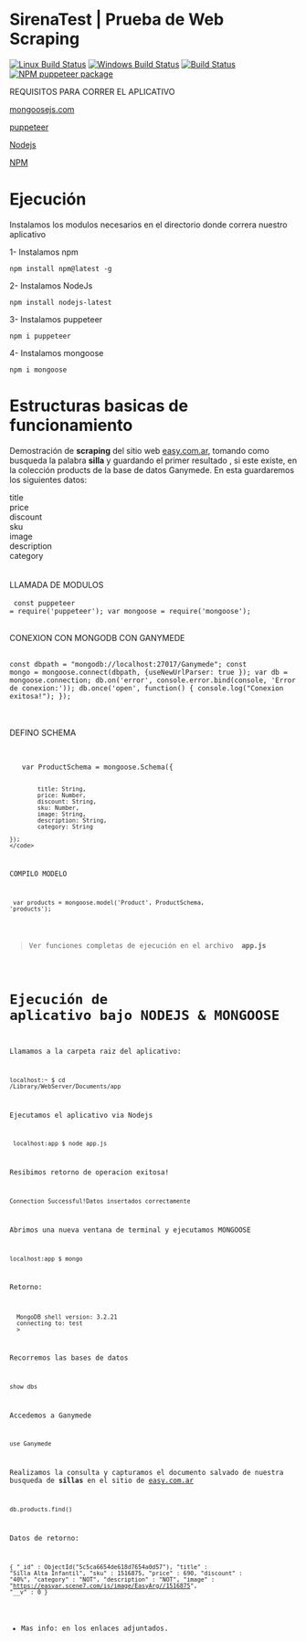 # SirenaTest | Prueba de Web Scraping

<!-- [START badges] -->
[![Linux Build Status](https://img.shields.io/travis/com/GoogleChrome/puppeteer/master.svg)](https://travis-ci.com/GoogleChrome/puppeteer) [![Windows Build Status](https://img.shields.io/appveyor/ci/aslushnikov/puppeteer/master.svg?logo=appveyor)](https://ci.appveyor.com/project/aslushnikov/puppeteer/branch/master) [![Build Status](https://api.cirrus-ci.com/github/GoogleChrome/puppeteer.svg)](https://cirrus-ci.com/github/GoogleChrome/puppeteer) [![NPM puppeteer package](https://img.shields.io/npm/v/puppeteer.svg)](https://npmjs.org/package/puppeteer)
<!-- [END badges] -->



REQUISITOS PARA CORRER EL APLICATIVO


[mongoosejs.com](http://mongoosejs.com/)

[puppeteer](https://github.com/GoogleChrome/puppeteer)

[Nodejs](https://nodejs.org/es/)

[NPM](https://docs.npmjs.com/cli/install)


# Ejecución

Instalamos los modulos necesarios en el directorio donde correra nuestro aplicativo

1- Instalamos npm 

<code>npm install npm@latest -g</code>

2- Instalamos NodeJs 

<code>npm install nodejs-latest</code>

3- Instalamos puppeteer 

<code>npm i puppeteer</code>

4- Instalamos mongoose

<code>npm i mongoose</code>

# Estructuras basicas de funcionamiento

Demostración de <b>scraping</b> del sitio web [easy.com.ar](https://www.easy.com.ar), tomando como busqueda la palabra <b>silla</b> y guardando el primer resultado , si este existe, en la colección products de la base de datos Ganymede.
En esta guardaremos los siguientes datos:

title<br>
price<br>
discount<br>
sku<br>
image<br>
description<br>
category<br>
<br><br>
LLAMADA DE MODULOS
<br><br>
<code>
const puppeteer = require('puppeteer');
var mongoose = require('mongoose');
</code>


<br>
CONEXION CON MONGODB CON GANYMEDE
<br><br>

<code>const dbpath = "mongodb://localhost:27017/Ganymede";
const mongo = mongoose.connect(dbpath, {useNewUrlParser: true });
var db = mongoose.connection;
db.on('error', console.error.bind(console, 'Error de conexion:'));
db.once('open', function() {
console.log("Conexion exitosa!");
});</code>


<br><br>
DEFINO SCHEMA
<br><br>
   
   
<code>
   var ProductSchema = mongoose.Schema({


            title: String,
            price: Number,
            discount: String,
            sku: Number,
            image: String,
            description: String,
            category: String

    });
	</code>



COMPILO MODELO

   
 
 
 <code>  var products = mongoose.model('Product', ProductSchema, 'products'); </code>
 
 
 <blockquote>Ver funciones completas de ejecución en el archivo <b> app.js </b></blockquote>
 
 
 # Ejecución de aplicativo bajo NODEJS & MONGOOSE
 
 Llamamos a la carpeta raiz del aplicativo:
 
 <code>localhost:~ <user>$ cd /Library/WebServer/Documents/app</code>
 
 Ejecutamos el aplicativo via Nodejs
 
 <code> localhost:app <user>$ node app.js </code>
 
 Resibimos retorno de operacion exitosa!
 
 <code>Connection Successful!Datos insertados correctamente</code>
 
 Abrimos una nueva ventana de terminal y ejecutamos MONGOOSE
 
 <code>localhost:app <user>$ mongo</code>
  
  Retorno:
  
  <code>
  MongoDB shell version: 3.2.21
  connecting to: test
  > 
 </code>
 
 Recorremos las bases de datos
 
 <code>show dbs</code>
 
 Accedemos a Ganymede
 
 <code>use Ganymede</code>
 
 Realizamos la consulta y capturamos el documento salvado de nuestra busqueda de <b>sillas</b> en el sitio de [easy.com.ar](https://www.easy.com.ar)
 
 <code>db.products.find()</code>
 
 Datos de retorno:
 
 <code>{ "_id" : ObjectId("5c5ca6654de618d7654a0d57"), "title" : "Silla Alta Infantil", "sku" : 1516875, "price" : 690, "discount" : "40%", "category" : "NOT", "description" : "NOT", "image" : "https://easyar.scene7.com/is/image/EasyArg//1516875", "__v" : 0 }</code>
 
 
 * Mas info: en los enlaces adjuntados.
 
 
 
